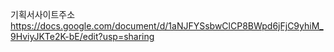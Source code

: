 기획서사이트주소
 https://docs.google.com/document/d/1aNJFYSsbwClCP8BWpd6jFjC9yhiM_9HviyJKTe2K-bE/edit?usp=sharing
 